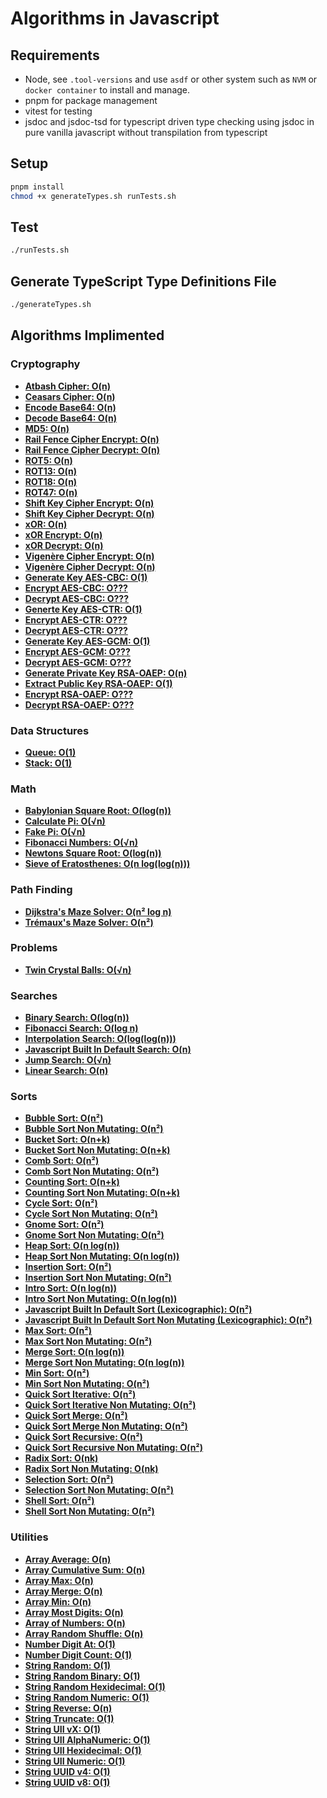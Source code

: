 # Algorithms in Javascript

## Requirements
* Node, see `.tool-versions` and use `asdf` or other system such as `NVM` or `docker container` to install and manage.
* pnpm for package management
* vitest for testing
* jsdoc and jsdoc-tsd for typescript driven type checking using jsdoc in pure vanilla javascript without transpilation from typescript

## Setup
```zsh
pnpm install
chmod +x generateTypes.sh runTests.sh
```

## Test
```zsh
./runTests.sh
```

## Generate TypeScript Type Definitions File
```zsh
./generateTypes.sh
```

## Algorithms Implimented

### Cryptography

* **[Atbash Cipher: O(n)](algorithms/cryptography/atbashCipher.js)**
* **[Ceasars Cipher: O(n)](algorithms/cryptography/ceasarsCipher.js)**
* **[Encode Base64: O(n)](algorithms/cryptography/base64.js)**
* **[Decode Base64: O(n)](algorithms/cryptography/base64.js)**
* **[MD5: O(n)](algorithms/cryptography/md5.js)**
* **[Rail Fence Cipher Encrypt: O(n)](algorithms/cryptography/railFenceCipher.js)**
* **[Rail Fence Cipher Decrypt: O(n)](algorithms/cryptography/railFenceCipher.js)**
* **[ROT5: O(n)](algorithms/cryptography/rot5.js)**
* **[ROT13: O(n)](algorithms/cryptography/rot13.js)**
* **[ROT18: O(n)](algorithms/cryptography/rot18.js)**
* **[ROT47: O(n)](algorithms/cryptography/rot47.js)**
* **[Shift Key Cipher Encrypt: O(n)](algorithms/cryptography/shiftKeyCipher.js)**
* **[Shift Key Cipher Decrypt: O(n)](algorithms/cryptography/shiftKeyCipher.js)**
* **[xOR: O(n)](algorithms/cryptography/xOR.js)**
* **[xOR Encrypt: O(n)](algorithms/cryptography/xOR.js)**
* **[xOR Decrypt: O(n)](algorithms/cryptography/xOR.js)**
* **[Vigenère Cipher Encrypt: O(n)](algorithms/cryptography/vigenereCipher.js)**
* **[Vigenère Cipher Decrypt: O(n)](algorithms/cryptography/vigenereCipher.js)**
* **[Generate Key AES-CBC: O(1)](algorithms/cryptography/encryptionAES-CBC.js)**
* **[Encrypt AES-CBC: O???](algorithms/cryptography/encryptionAES-CBC.js)**
* **[Decrypt AES-CBC: O???](algorithms/cryptography/encryptionAES-CBC.js)**
* **[Generte Key AES-CTR: O(1)](algorithms/cryptography/encryptionAES-CTR.js)**
* **[Encrypt AES-CTR: O???](algorithms/cryptography/encryptionAES-CTR.js)**
* **[Decrypt AES-CTR: O???](algorithms/cryptography/encryptionAES-CTR.js)**
* **[Generate Key AES-GCM: O(1)](algorithms/cryptography/encryptionAES-GCM.js)**
* **[Encrypt AES-GCM: O???](algorithms/cryptography/encryptionAES-GCM.js)**
* **[Decrypt AES-GCM: O???](algorithms/cryptography/encryptionAES-GCM.js)**
* **[Generate Private Key RSA-OAEP: O(n)](algorithms/cryptography/encryptionRSA-OAEP.js)**
* **[Extract Public Key RSA-OAEP: O(1)](algorithms/cryptography/encryptionRSA-OAEP.js)**
* **[Encrypt RSA-OAEP: O???](algorithms/cryptography/encryptionRSA-OAEP.js)**
* **[Decrypt RSA-OAEP: O???](algorithms/cryptography/encryptionRSA-OAEP.js)**

### Data Structures

* **[Queue: O(1)](algorithms/datastructures/queue.js)**
* **[Stack: O(1)](algorithms/datastructures/stack.js)**

### Math

* **[Babylonian Square Root: O(log(n))](algorithms/math/babylonianSquareRoot.js)**
* **[Calculate Pi: O(√n)](algorithms/math/calculatePi.js)**
* **[Fake Pi: O(√n)](algorithms/math/fakePi.js)**
* **[Fibonacci Numbers: O(√n)](algorithms/math/fibonacciNumbers.js)**
* **[Newtons Square Root: O(log(n))](algorithms/math/newtonsSquareRoot.js)**
* **[Sieve of Eratosthenes: O(n log(log(n)))](algorithms/math/sieveOfEratosthenes.js)**

### Path Finding

* **[Dijkstra's Maze Solver: O(n² log n)](algorithms/pathfinding/dijkstraMazeSolver.js)**
* **[Trémaux's Maze Solver: O(n²)](algorithms/pathfinding/tremauxsMazeSolver.js)**

### Problems

* **[Twin Crystal Balls: O(√n)](algorithms/problems/twinCrystalBalls.js)**

### Searches

* **[Binary Search: O(log(n))](algorithms/search/binarySearch.js)**
* **[Fibonacci Search: O(log n)](algorithms/search/fibonacciSearch.js)**
* **[Interpolation Search: O(log(log(n)))](algorithms/search/interpolationSearch.js)**
* **[Javascript Built In Default Search: O(n)](algorithms/search/javascriptSearch.js)**
* **[Jump Search: O(√n)](algorithms/search/jumpSearch.js)**
* **[Linear Search: O(n)](algorithms/search/linearSearch.js)**

### Sorts

* **[Bubble Sort: O(n²)](algorithms/sort/bubbleSort.js)**
* **[Bubble Sort Non Mutating: O(n²)](algorithms/sort/bubbleSort.js)**
* **[Bucket Sort: O(n+k)](algorithms/sort/bucketSort.js)**
* **[Bucket Sort Non Mutating: O(n+k)](algorithms/sort/bucketSort.js)**
* **[Comb Sort: O(n²)](algorithms/sort/combSort.js)**
* **[Comb Sort Non Mutating: O(n²)](algorithms/sort/combSort.js)**
* **[Counting Sort: O(n+k)](algorithms/sort/countingSort.js)**
* **[Counting Sort Non Mutating: O(n+k)](algorithms/sort/countingSort.js)**
* **[Cycle Sort: O(n²)](algorithms/sort/cycleSort.js)**
* **[Cycle Sort Non Mutating: O(n²)](algorithms/sort/cycleSort.js)**
* **[Gnome Sort: O(n²)](algorithms/sort/gnomeSort.js)**
* **[Gnome Sort Non Mutating: O(n²)](algorithms/sort/gnomeSort.js)**
* **[Heap Sort: O(n log(n))](algorithms/sort/heapSort.js)**
* **[Heap Sort Non Mutating: O(n log(n))](algorithms/sort/heapSort.js)**
* **[Insertion Sort: O(n²)](algorithms/sort/insertionSort.js)**
* **[Insertion Sort Non Mutating: O(n²)](algorithms/sort/insertionSort.js)**
* **[Intro Sort: O(n log(n))](algorithms/sort/introSort.js)**
* **[Intro Sort Non Mutating: O(n log(n))](algorithms/sort/introSort.js)**
* **[Javascript Built In Default Sort (Lexicographic): O(n²)](algorithms/sort/javascriptSort.js)**
* **[Javascript Built In Default Sort Non Mutating (Lexicographic): O(n²)](algorithms/sort/javascriptSort.js)**
* **[Max Sort: O(n²)](algorithms/sort/maxSort.js)**
* **[Max Sort Non Mutating: O(n²)](algorithms/sort/maxSort.js)**
* **[Merge Sort: O(n log(n))](algorithms/sort/mergeSort.js)**
* **[Merge Sort Non Mutating: O(n log(n))](algorithms/sort/mergeSort.js)**
* **[Min Sort: O(n²)](algorithms/sort/minSort.js)**
* **[Min Sort Non Mutating: O(n²)](algorithms/sort/minSort.js)**
* **[Quick Sort Iterative: O(n²)](algorithms/sort/quickSortIterative.js)**
* **[Quick Sort Iterative Non Mutating: O(n²)](algorithms/sort/quickSortIterative.js)**
* **[Quick Sort Merge: O(n²)](algorithms/sort/quickSortMerge.js)**
* **[Quick Sort Merge Non Mutating: O(n²)](algorithms/sort/quickSortMerge.js)**
* **[Quick Sort Recursive: O(n²)](algorithms/sort/quickSortRecursive.js)**
* **[Quick Sort Recursive Non Mutating: O(n²)](algorithms/sort/quickSortRecursive.js)**
* **[Radix Sort: O(nk)](algorithms/sort/radixSort.js)**
* **[Radix Sort Non Mutating: O(nk)](algorithms/sort/radixSort.js)**
* **[Selection Sort: O(n²)](algorithms/sort/selectionSort.js)**
* **[Selection Sort Non Mutating: O(n²)](algorithms/sort/selectionSort.js)**
* **[Shell Sort: O(n²)](algorithms/sort/shellSort.js)**
* **[Shell Sort Non Mutating: O(n²)](algorithms/sort/shellSort.js)**

### Utilities

* **[Array Average: O(n)](algorithms/util/arrayAverage.js)**
* **[Array Cumulative Sum: O(n)](algorithms/util/arrayCumulativeSum.js)**
* **[Array Max: O(n)](algorithms/util/arrayMax.js)**
* **[Array Merge: O(n)](algorithms/util/arrayMerge.js)**
* **[Array Min: O(n)](algorithms/util/arrayMin.js)**
* **[Array Most Digits: O(n)](algorithms/util/arrayMostDigits.js)**
* **[Array of Numbers: O(n)](algorithms/util/arrayOfNumbers.js)**
* **[Array Random Shuffle: O(n)](algorithms/util/arrayRandomShuffle.js)**
* **[Number Digit At: O(1)](algorithms/util/numberDigitAt.js)**
* **[Number Digit Count: O(1)](algorithms/util/numberDigitCount.js)**
* **[String Random: O(1)](algorithms/util/stringRandom.js)**
* **[String Random Binary: O(1)](algorithms/util/stringRandom.js)**
* **[String Random Hexidecimal: O(1)](algorithms/util/stringRandom.js)**
* **[String Random Numeric: O(1)](algorithms/util/stringRandom.js)**
* **[String Reverse: O(n)](algorithms/util/stringReverse.js)**
* **[String Truncate: O(1)](algorithms/util/stringTruncate.js)**
* **[String UII vX: O(1)](algorithms/util/stringUIIvX.js)**
* **[String UII AlphaNumeric: O(1)](algorithms/util/stringUIIvX.js)**
* **[String UII Hexidecimal: O(1)](algorithms/util/stringUIIvX.js)**
* **[String UII Numeric: O(1)](algorithms/util/stringUIIvX.js)**
* **[String UUID v4: O(1)](algorithms/util/stringUUIDv4.js)**
* **[String UUID v8: O(1)](algorithms/util/stringUUIDv8.js)**
